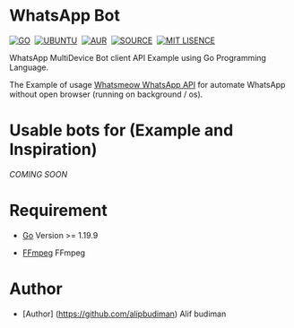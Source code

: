 # WhatsApp Bot

[![GO](https://img.shields.io/badge/golang-v1.19.9^-blue)](https://go.dev/)&nbsp;&nbsp;[![UBUNTU](https://img.shields.io/badge/ubuntu-v18.0-orange)](https://releases.ubuntu.com/impish/)&nbsp;&nbsp;[![AUR](https://img.shields.io/aur/license/yaourt.svg)](https://github.com/fckveza/Whatsapp-Bot/blob/main/LICENSE)&nbsp;&nbsp;[![SOURCE](https://img.shields.io/badge/license-MIT-green)](https://github.com/alipbudiman/Golang-WhatsApp-Bot/blob/main/LICENSE)&nbsp;&nbsp;[![MIT LISENCE](https://img.shields.io/badge/bounties-WhatsApp-brightgreen)](https://wa.me/6282113791904)

WhatsApp MultiDevice Bot client API Example using Go Programming Language.

The Example of usage [Whatsmeow WhatsApp API](https://github.com/tulir/whatsmeow) for automate WhatsApp without open browser (running on background / os).

# Usable bots for (Example and Inspiration)

*COMING SOON*

# Requirement

- [Go](https://go.dev/) Version >= 1.19.9

- [FFmpeg](https://ffmpeg.org/) FFmpeg

# Author

- [Author] (https://github.com/alipbudiman) Alif budiman
